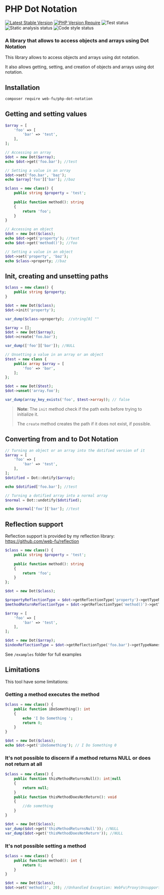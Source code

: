 PHP Dot Notation
==============================================================================================
[![Latest Stable Version](https://poser.pugx.org/web-fu/php-dot-notation/v)](https://packagist.org/packages/web-fu/php-dot-notation)
[![PHP Version Require](https://poser.pugx.org/web-fu/php-dot-notation/require/php)](https://packagist.org/packages/web-fu/php-dot-notation)
![Test status](https://github.com/web-fu/php-dot-notation/actions/workflows/tests.yaml/badge.svg)
![Static analysis status](https://github.com/web-fu/php-dot-notation/actions/workflows/static-analysis.yml/badge.svg)
![Code style status](https://github.com/web-fu/php-dot-notation/actions/workflows/code-style.yaml/badge.svg)

### A library that allows to access objects and arrays using Dot Notation

This library allows to access objects and arrays using dot notation. 

It also allows getting, setting, and creation of objects and arrays using dot notation.

## Installation
```bash
composer require web-fu/php-dot-notation
```

## Getting and setting values
```php
$array = [
    'foo' => [
        'bar' => 'test',
    ],
];

// Accessing an array
$dot = new Dot($array);
echo $dot->get('foo.bar'); //test

// Setting a value in an array
$dot->set('foo.bar', 'baz');
echo $array['foo']['bar']; //baz

$class = new class() {
    public string $property = 'test';
    
    public function method(): string
    {
        return 'foo';
    }
}

// Accessing an object
$dot = new Dot($class);
echo $dot->get('property'); //test
echo $dot->get('method()'); //foo

// Setting a value in an object
$dot->set('property', 'baz');
echo $class->property; //baz
```

## Init, creating and unsetting paths
```php
$class = new class() {
    public string $property;
}

$dot = new Dot($class);
$dot->init('property');

var_dump($class->property);  //string[0] ""

$array = [];
$dot = new Dot($array);
$dot->create('foo.bar');

var_dump(['foo']['bar']); //NULL    

// Unsetting a value in an array or an object
$test = new class {
    public array $array = [
        'foo' => 'bar',
    ];
};

$dot = new Dot($test);
$dot->unset('array.foo');

var_dump(array_key_exists('foo', $test->array)); // false
```

> **Note**: The `init` method check if the path exits before trying to initialize it. 
> 
> The `create` method creates the path if it does not exist, if possible.

## Converting from and to Dot Notation
```php
// Turning an object or an array into the dotified version of it
$array = [
    'foo' => [
        'bar' => 'test',
    ],
];
$dotified = Dot::dotify($array);

echo $dotified['foo.bar']; //test

// Turning a dotified array into a normal array
$normal = Dot::undotify($dotified);

echo $normal['foo']['bar']; //test
```

## Reflection support
Reflection support is provided by my reflection library: https://github.com/web-fu/reflection

```php
$class = new class() {
    public string $property = 'test';
    
    public function method(): string
    {
        return 'foo';
    }
};

$dot = new Dot($class);

$propertyReflectionType = $dot->getReflectionType('property')->getTypeNames(); // ['string']
$methodReturnReflectionType = $dot->getReflectionType('method()')->getTypeNames(); // ['string']

$array = [
    'foo' => [
        'bar' => 'test',
    ],
];

$dot = new Dot($array);
$indexReflectionType = $dot->getReflectionType('foo.bar')->getTypeNames(); // ['string']
```

See `/examples` folder for full examples

## Limitations
This tool have some limitations: 

### Getting a method executes the method
```php
$class = new class() {
    public function iDoSomething(): int
    {
        echo 'I Do Something ';
        return 0;
    }
}

$dot = new Dot($class);
echo $dot->get('iDoSomething'); // I Do Something 0
```

### It's not possible to discern if a method returns NULL or does not return at all
```php
$class = new class() {
    public function thisMethodReturnsNull(): int|null
    {
        return null;
    }
    public function thisMethodDoesNotReturn(): void
    {
        //do something
    } 
}

$dot = new Dot($class);
var_dump($dot->get('thisMethodReturnsNull')); //NULL
var_dump($dot->get('thisMethodDoesNotReturn')); //NULL
```

### It's not possible setting a method
```php
$class = new class() {
    public function method(): int {
        return 0;
    }
}

$dot = new Dot($class);
$dot->set('method()', 20); //Unhandled Exception: WebFu\Proxy\UnsupportedOperationException Cannot set a class method

```
